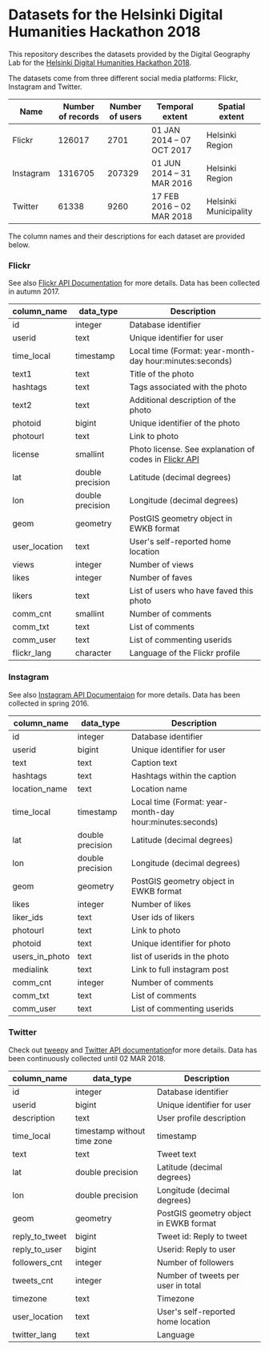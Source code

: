 # Datasets for the Helsinki Digital Humanities Hackathon 2018

This repository describes the datasets provided by the Digital Geography Lab for the [Helsinki Digital Humanities Hackathon 2018](https://www.helsinki.fi/en/helsinki-centre-for-digital-humanities/helsinki-digital-humanities-hackathon-2018-dhh18).

The datasets come from three different social media platforms: Flickr, Instagram and Twitter. 

|Name |Number of records  |Number of users|Temporal extent |Spatial extent|
|-----------|------------------|-------------|--------------|--------------|
|Flickr            |126017        |2701     |01 JAN 2014 – 07 OCT 2017 |Helsinki Region |
|Instagram|1316705    |207329|01 JUN 2014 – 31 MAR 2016 | Helsinki Region|
|Twitter        |61338            |9260    |17 FEB 2016  – 02 MAR 2018|Helsinki Municipality |




The column names and their descriptions for each dataset are provided below.

### Flickr

See also [Flickr API Documentation](https://www.flickr.com/services/api/) for more details. Data has been collected in autumn 2017.


| column_name       | data_type        | Description                                                                                                                |
|-------------------|------------------|----------------------------------------------------------------------------------------------------------------------------|
| id                | integer          | Database identifier                                                                                                        |
| userid            | text             | Unique identifier for user                                                                                                 |
| time_local        | timestamp        | Local time (Format: year-month-day hour:minutes:seconds)                                                                   |
| text1             | text             | Title of the photo                                                                                                         |
| hashtags          | text             | Tags associated with the photo                                                                                             |
| text2             | text             | Additional description of the photo                                                                                        |
| photoid           | bigint           | Unique identifier of the photo                                                                                             |
| photourl          | text             | Link to photo                                                                                                              |
| license           | smallint         | Photo license. See explanation of codes in [Flickr API](https://www.flickr.com/services/api/flickr.photos.licenses.getInfo.html) |
| lat               | double precision | Latitude (decimal degrees)                                                                                                 |
| lon               | double precision | Longitude (decimal degrees)                                                                                                |
| geom              | geometry         | PostGIS geometry object in EWKB format                                                                                     |
| user_location     | text             | User's self-reported home location                                                                                         |
| views             | integer          | Number of views                                                                                                            |
| likes             | integer          | Number of faves                                                                                                            |
| likers            | text             | List of users who have faved this photo                                                                                    |
| comm_cnt          | smallint         | Number of comments                                                                                                         |
| comm_txt          | text             | List of comments                                                                                                           |
| comm_user         | text             | List of commenting userids                                                                                                 |
| flickr_lang       | character        | Language of the Flickr profile                                                                                             |

### Instagram

See also [Instagram API Documentaion](https://www.instagram.com/developer/endpoints/) for more details. Data has been collected in spring 2016.

| column_name    | data_type        | Description                                              |
|----------------|------------------|----------------------------------------------------------|
| id             | integer          | Database identifier                                      |
| userid         | bigint           | Unique identifier for user                               |
| text           | text             | Caption text                                             |
| hashtags       | text             | Hashtags within the caption                              |
| location_name  | text             | Location name                                            |
| time_local     | timestamp        | Local time (Format: year-month-day hour:minutes:seconds) |
| lat            | double precision | Latitude (decimal degrees)                               |
| lon            | double precision | Longitude (decimal degrees)                              |
| geom           | geometry         | PostGIS geometry object in EWKB format                   |
| likes          | integer          | Number of likes                                          |
| liker_ids      | text             | User ids of likers                                       |
| photourl       | text             | Link to photo                                            |
| photoid        | text             | Unique identifier for photo                              |
| users_in_photo | text             | list of userids in the photo                             |
| medialink      | text             | Link to full instagram post                              |
| comm_cnt       | integer          | Number of comments                                       |
| comm_txt       | text             | List of comments                                         |
| comm_user      | text             | List of commenting userids                               |


### Twitter 

Check out [tweepy](http://tweepy.readthedocs.io/en/v3.5.0/) and [Twitter API documentation](https://developer.twitter.com/en/docs/api-reference-index)for more details. Data has been continuously collected until 02 MAR 2018. 

| column_name    | data_type                   | Description                            |
|----------------|-----------------------------|----------------------------------------|
| id             | integer                     | Database identifier                    |
| userid         | bigint                      | Unique identifier for user             |
| description    | text                        | User profile description               |
| time_local     | timestamp without time zone | timestamp                              |
| text           | text                        | Tweet text                             |
| lat            | double precision            | Latitude (decimal degrees)             |
| lon            | double precision            | Longitude (decimal degrees)            |
| geom           | geometry                    | PostGIS geometry object in EWKB format |
| reply_to_tweet | bigint                      | Tweet id: Reply to tweet               |
| reply_to_user  | bigint                      | Userid: Reply to user                  |
| followers_cnt  | integer                     | Number of followers                    |
| tweets_cnt     | integer                     | Number of tweets per user in total     |
| timezone       | text                        | Timezone                               |
| user_location  | text                        | User's self-reported home location     |
| twitter_lang   | text                        | Language                               |
